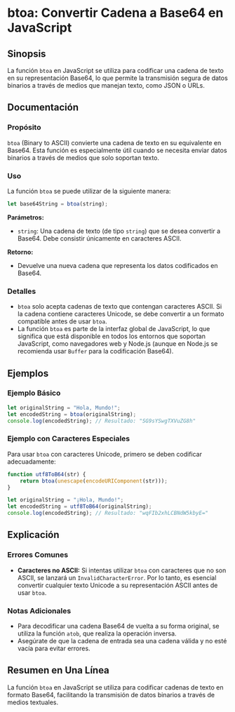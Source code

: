 <!--
Meta Description: # btoa: Convertir Cadena a Base64 en JavaScript ## Sinopsis La función `btoa` en JavaScript se utiliza para codificar una cadena de texto en su repres...
Meta Keywords: btoa, que, cadena, base64, javascript
-->

# btoa: Convertir Cadena a Base64 en JavaScript

## Sinopsis
La función `btoa` en JavaScript se utiliza para codificar una cadena de texto en su representación Base64, lo que permite la transmisión segura de datos binarios a través de medios que manejan texto, como JSON o URLs.

## Documentación
### Propósito
`btoa` (Binary to ASCII) convierte una cadena de texto en su equivalente en Base64. Esta función es especialmente útil cuando se necesita enviar datos binarios a través de medios que solo soportan texto.

### Uso
La función `btoa` se puede utilizar de la siguiente manera:

```javascript
let base64String = btoa(string);
```

**Parámetros:**
- `string`: Una cadena de texto (de tipo `string`) que se desea convertir a Base64. Debe consistir únicamente en caracteres ASCII.

**Retorno:**
- Devuelve una nueva cadena que representa los datos codificados en Base64.

### Detalles
- `btoa` solo acepta cadenas de texto que contengan caracteres ASCII. Si la cadena contiene caracteres Unicode, se debe convertir a un formato compatible antes de usar `btoa`.
- La función `btoa` es parte de la interfaz global de JavaScript, lo que significa que está disponible en todos los entornos que soportan JavaScript, como navegadores web y Node.js (aunque en Node.js se recomienda usar `Buffer` para la codificación Base64).

## Ejemplos
### Ejemplo Básico
```javascript
let originalString = "Hola, Mundo!";
let encodedString = btoa(originalString);
console.log(encodedString); // Resultado: "SG9sYSwgTXVuZG8h"
```

### Ejemplo con Caracteres Especiales
Para usar `btoa` con caracteres Unicode, primero se deben codificar adecuadamente:
```javascript
function utf8ToB64(str) {
    return btoa(unescape(encodeURIComponent(str)));
}

let originalString = "¡Hola, Mundo!";
let encodedString = utf8ToB64(originalString);
console.log(encodedString); // Resultado: "wqFIb2xhLCBNdW5kbyE="
```

## Explicación
### Errores Comunes
- **Caracteres no ASCII:** Si intentas utilizar `btoa` con caracteres que no son ASCII, se lanzará un `InvalidCharacterError`. Por lo tanto, es esencial convertir cualquier texto Unicode a su representación ASCII antes de usar `btoa`.
  
### Notas Adicionales
- Para decodificar una cadena Base64 de vuelta a su forma original, se utiliza la función `atob`, que realiza la operación inversa.
- Asegúrate de que la cadena de entrada sea una cadena válida y no esté vacía para evitar errores.

## Resumen en Una Línea
La función `btoa` en JavaScript se utiliza para codificar cadenas de texto en formato Base64, facilitando la transmisión de datos binarios a través de medios textuales.